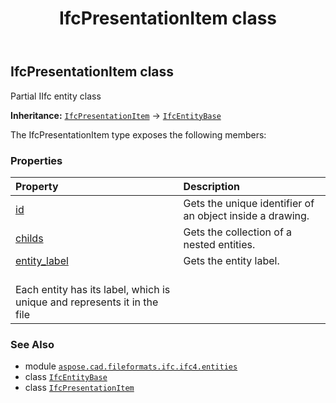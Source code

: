 ﻿---
title: IfcPresentationItem class
second_title: Aspose.CAD for Python via .NET API References
description: 
type: docs
weight: 4460
url: /python-net/aspose.cad.fileformats.ifc.ifc4.entities/ifcpresentationitem/
is_root: false
---

## IfcPresentationItem class

Partial IIfc entity class



**Inheritance:** [`IfcPresentationItem`](/cad/python-net/aspose.cad.fileformats.ifc.ifc4.entities/ifcpresentationitem) → 
[`IfcEntityBase`](/cad/python-net/aspose.cad.fileformats.ifc/ifcentitybase)



The IfcPresentationItem type exposes the following members:

### Properties
| Property | Description |
| :- | :- |
| [id](/cad/python-net/aspose.cad.fileformats.ifc.ifc4.entities/ifcpresentationitem/id) | Gets the unique identifier of an object inside a drawing. |
| [childs](/cad/python-net/aspose.cad.fileformats.ifc.ifc4.entities/ifcpresentationitem/childs) | Gets the collection of a nested entities. |
| [entity_label](/cad/python-net/aspose.cad.fileformats.ifc.ifc4.entities/ifcpresentationitem/entity_label) | Gets the entity label.<br/>Each entity has its label, which is unique and represents it in the file |



### See Also
* module [`aspose.cad.fileformats.ifc.ifc4.entities`](..)
* class [`IfcEntityBase`](/cad/python-net/aspose.cad.fileformats.ifc/ifcentitybase)
* class [`IfcPresentationItem`](/cad/python-net/aspose.cad.fileformats.ifc.ifc4.entities/ifcpresentationitem)
